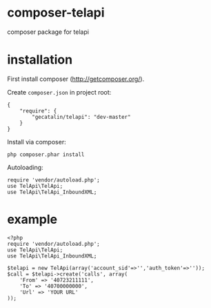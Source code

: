 composer-telapi
======

composer package for telapi

installation
======
First install composer (http://getcomposer.org/).

Create `composer.json` in project root:

    {
    	"require": {
        	"gecatalin/telapi": "dev-master"
    	}
	}
	

Install via composer:

	php composer.phar install

Autoloading:

	require 'vendor/autoload.php';
	use TelApi\TelApi;
	use TelApi\TelApi_InboundXML;



example
======
```
<?php
require 'vendor/autoload.php';
use TelApi\TelApi;
use TelApi\TelApi_InboundXML;

$telapi = new TelApi(array('account_sid'=>'','auth_token'=>''));
$call = $telapi->create('calls', array(
    'From' => '40723211111',
    'To' => '40700000000',
    'Url' => 'YOUR URL'
));
```
